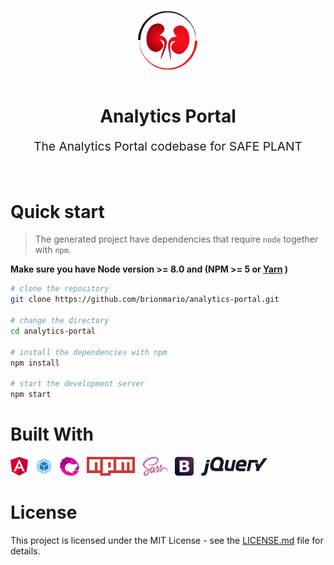 <p align="center">
    <img style="display:block;text-align:center" src="./docs/readme-resources/safeplant-logo-only.svg" alt="logo" width="100" />
    <br/>
    <h1 align="center">Analytics Portal</h1>
    <p align="center" style="font-size: 1.2rem;">The Analytics Portal codebase for SAFE PLANT</p>
</p>
<br/>

# Quick start

> The generated project have dependencies that require `node` together with `npm`.

**Make sure you have Node version >= 8.0 and (NPM >= 5 or [Yarn](https://yarnpkg.com) )**

```bash
# clone the repository
git clone https://github.com/brionmario/analytics-portal.git

# change the directory
cd analytics-portal

# install the dependencies with npm
npm install

# start the development server
npm start

```

# Built With

<a href="https://angular.io/" title="Angular"><img src="./docs/readme-resources/technologies/angular.svg" alt="Angular" height="30" /></a>&nbsp;&nbsp;
<a href="https://webpack.js.org/" title="Webpack"><img src="./docs/readme-resources/technologies/webpack.svg" alt="webpack" height="30" /></a>&nbsp;&nbsp;
<a href="http://reactivex.io/" title="Rxjs"><img src="./docs/readme-resources/technologies/rxjs.png" alt="rxjs" height="30" /></a>&nbsp;&nbsp;
<a href="https://www.npmjs.com/" title="npm"><img src="./docs/readme-resources/technologies/npm.svg" alt="npm" height="30" /></a>&nbsp;&nbsp;
<a href="https://sass-lang.com/" title="Sass"><img src="./docs/readme-resources/technologies/sass.svg" alt="sass" height="30" /></a>&nbsp;&nbsp;
<a href="https://getbootstrap.com/docs/4.0/getting-started/introduction/" title="Bootstrap"><img  src="./docs/readme-resources/technologies/boostrap.svg" alt="bootstrap" height="30" /></a>&nbsp;&nbsp;
<a href="https://jquery.com/" title="Jquery"><img src="./docs/readme-resources/technologies/jquery.svg" alt="jquery" height="30" /></a>&nbsp;&nbsp;

# License

This project is licensed under the MIT License - see the [LICENSE.md](LICENSE.md) file for details.

